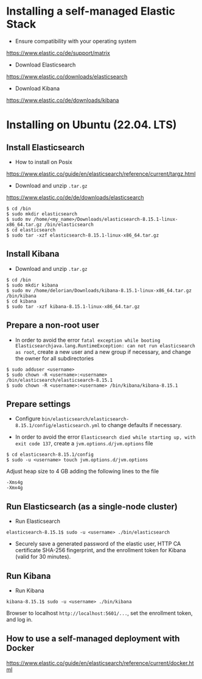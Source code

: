 # Installing a self-managed Elastic Stack

- Ensure compatibility with your operating system

https://www.elastic.co/de/support/matrix

- Download Elasticsearch

https://www.elastic.co/downloads/elasticsearch

- Download Kibana

https://www.elastic.co/de/downloads/kibana

# Installing on Ubuntu (22.04. LTS)

## Install Elasticsearch

- How to install on Posix

https://www.elastic.co/guide/en/elasticsearch/reference/current/targz.html

- Download and unzip `.tar.gz`

https://www.elastic.co/de/de/downloads/elasticsearch

```unix
$ cd /bin
$ sudo mkdir elasticsearch
$ sudo mv /home/<my_name>/Downloads/elasticsearch-8.15.1-linux-x86_64.tar.gz /bin/elasticsearch
$ cd elasticsearch
$ sudo tar -xzf elasticsearch-8.15.1-linux-x86_64.tar.gz
```

## Install Kibana

- Download and unzip `.tar.gz`

```unix
$ cd /bin
$ sudo mkdir kibana
$ sudo mv /home/delorian/Downloads/kibana-8.15.1-linux-x86_64.tar.gz /bin/kibana
$ cd kibana
$ sudo tar -xzf kibana-8.15.1-linux-x86_64.tar.gz
```

## Prepare a non-root user

- In order to avoid the error 
`fatal exception while booting Elasticsearchjava.lang.RuntimeException: can not run elasticsearch as root`,
create a new user and a new group if necessary, and change the owner for all subdirectories
```unix
$ sudo adduser <username>
$ sudo chown -R <username>:<username> /bin/elasticsearch/elasticsearch-8.15.1
$ sudo chown -R <username>:<username> /bin/kibana/kibana-8.15.1
```

## Prepare settings

- Configure `bin/elasticsearch/elasticsearch-8.15.1/config/elasticsearch.yml` to change defaults if necessary.

- In order to avoid the error `Elasticsearch died while starting up, with exit code 137`, 
create a `jvm.options.d/jvm.options` file
```unix
$ cd elasticsearch-8.15.1/config
$ sudo -u <username> touch jvm.options.d/jvm.options
```
Adjust heap size to 4 GB adding the following lines to the file
```
-Xms4g
-Xmx4g
```

## Run Elasticsearch (as a single-node cluster)

- Run Elasticsearch
```unix
elasticsearch-8.15.1$ sudo -u <username> ./bin/elasticsearch
```

- Securely save a generated password of the elastic user, HTTP CA certificate SHA-256 fingerprint, 
and the enrollment token for Kibana (valid for 30 minutes).

## Run Kibana

- Run Kibana

```unix
kibana-8.15.1$ sudo -u <username> ./bin/kibana
```

Browser to localhost `http://localhost:5601/...`, set the enrollment token, and log in.

## How to use a self-managed deployment with Docker

https://www.elastic.co/guide/en/elasticsearch/reference/current/docker.html
